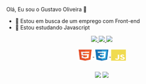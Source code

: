 Olá, Eu sou o Gustavo Oliveira 👋

- 🔭 Estou em busca de um emprego com Front-end
- 🌱 Estou estudando Javascript

<div align="center">
  <a href="https://github.com/GustavoLOliveira">
  <img height="140em" src="https://github-readme-stats.vercel.app/api?username=GustavoLOliveira&show_icons=true&theme=tokyonight&include_all_commits=true&count_private=true"/>
  <img height="140em" src="https://github-readme-stats.vercel.app/api/top-langs/?username=GustavoLOliveira&layout=compact&langs_count=7&theme=tokyonight">
  <img height='180em' src='https://github-readme-streak-stats.herokuapp.com?user=GustavoLOliveira&theme=tokyonight&date_format=j%20M%5B%20Y%5D&fire=DD0000&ring=52DD81&dates=52DD81&stroke=ABCFDD'/>
</div>
  
<div align="center" style="display: inline_block"><br>
    <img align="center" alt="Gustavo-HTML" height="30" width="40" src="https://raw.githubusercontent.com/devicons/devicon/master/icons/html5/html5-original.svg">
    <img align="center" alt="Gustavo-CSS" height="30" width="40" src="https://raw.githubusercontent.com/devicons/devicon/master/icons/css3/css3-original.svg">
    <img align="center" alt="Gustavo-Js" height="30" width="40" src="https://raw.githubusercontent.com/devicons/devicon/master/icons/javascript/javascript-plain.svg"
</div> 

  ##
  
 <div>
  <a href = "mailto:go30150@gmail.com"><img src="https://img.shields.io/badge/-Gmail-%23333?style=for-the-badge&logo=gmail&logoColor=white" target="_blank"></a>
  <a href="https://www.linkedin.com/in/gustavolopesdeoliveira/" target="_blank"><img src="https://img.shields.io/badge/-LinkedIn-%230077B5?style=for-the-badge&logo=linkedin&logoColor=white" target="_blank"></a>
</div>



